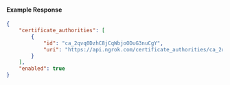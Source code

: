<!-- Code generated for API Clients. DO NOT EDIT. -->

#### Example Response

```json
{
	"certificate_authorities": [
		{
			"id": "ca_2qvq0DzhC8jCqWbjoODuG3nuCgY",
			"uri": "https://api.ngrok.com/certificate_authorities/ca_2qvq0DzhC8jCqWbjoODuG3nuCgY"
		}
	],
	"enabled": true
}
```
